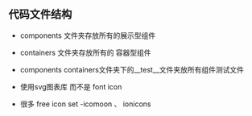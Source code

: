 
## 代码文件结构
- components 文件夹存放所有的展示型组件
- containers 文件夹存放所有的 容器型组件

- components containers文件夹下的__test__文件夹放所有组件测试文件


- 使用svg图表库 而不是 font icon 
- 很多 free icon set -icomoon 、 ionicons


